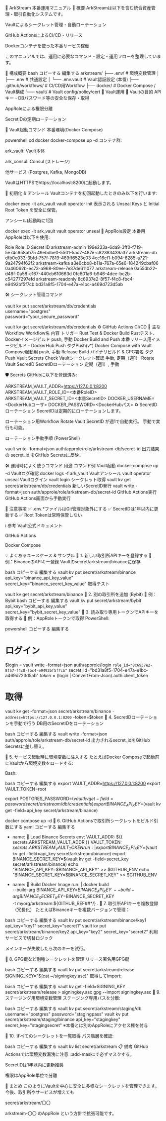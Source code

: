 📘 ArkStream 本番運用マニュアル
🎯 概要
ArkStreamは以下を含む統合資産管理・取引自動化システムです。

Vaultによるシークレット管理・自動ローテーション

GitHub ActionsによるCI/CD・リリース

Dockerコンテナを使った本番サービス稼働

このマニュアルでは、運用に必要なコマンド・設定・運用フローを整理しています。

📂 構成概要
bash
コピーする
編集する
arkstream/
├── .env/                # 環境変数管理
│   ├── .env                # 共通設定
│   └── .env.vault          # Vault認証設定 (本番)
├── .github/workflows/  # CI/CD用Workflow
├── docker/             # Docker Compose / Vault構成
└── vault/              # Vault config/policy/cert
🔐 Vault運用
🎯 Vaultの目的
APIキー・DBパスワード等の安全な保存・取得

AppRoleによる権限分離

SecretIDの定期ローテーション

🚀 Vault起動コマンド
本番環境(Docker Compose)

powershell
cd docker
docker-compose up -d
コンテナ群:

ark_vault: Vault本体

ark_consul: Consul (ストレージ)

他サービス (Postgres, Kafka, MongoDB)

VaultはHTTPSでhttps://localhost:8200に起動します。

🔑 初期化 & アンシール
Vaultコンテナを初回起動したときのみ以下を行います:

docker exec -it ark_vault vault operator init
表示される Unseal Keys と Initial Root Token を安全に保管。

アンシール(起動時に1回)

docker exec -it ark_vault vault operator unseal
📝 AppRole設定
本番用 AppRoleは以下を使用:

Role	Role ID	Secret ID
arkstream-admin	199e233a-6da9-3ff0-f719-5e74c958ab75	49ebdbe0-5501-5ad7-487e-c82383439a37
arkstream-db	dfb0e033-3bfd-757f-7819-489ff6523e03	4cc16cf1-b094-6285-a721-9a24794f62f2
arkstream-kafka	a3e6cbb8-b11a-767a-65e6-184249cbaf06	0a46062b-ec73-a968-80ee-7e37de611077
arkstream-release	0a55db22-d48f-0a58-c167-440cb610663d	0fc601a6-b946-4dee-bc2b-c54277297efd
arkstream-readonly	8c6937e2-8f57-f4c8-fbc4-e9492bf5f7cb	bd31a8f5-1704-e47a-e1bc-a469d723d5ab

🛠️ シークレット管理コマンド

vault kv put secret/arkstream/db/credentials \
username="postgres" \
password="your_secure_password"

vault kv get secret/arkstream/db/credentials
⚙️ GitHub Actions CI/CD
🚀 主なWorkflow
Workflow名	内容	トリガー
Rust Test & Docker Build	Rustテスト、Dockerイメージビルド	push, 手動
Docker Build and Push	本番リリース用イメージビルド・DockerHub Push	タグPush(v*)
Docker Compose with Vault	Compose起動用	push, 手動
Release Build	バイナリビルド & GPG署名	タグPush
Vault Secrets Check	Vaultシークレット確認	手動, 定期（週1）
Rotate Vault SecretID	SecretIDローテーション	定期（週1）, 手動

🛡️ Secrets
GitHubに以下を登録済み:


ARKSTREAM_VAULT_ADDR=https://127.0.0.1:8200
ARKSTREAM_VAULT_ROLE_ID=<本番RoleID>
ARKSTREAM_VAULT_SECRET_ID=<本番SecretID>
DOCKER_USERNAME=<DockerHubユーザ>
DOCKER_PASSWORD=<DockerHubパス>
♻️ SecretIDローテーション
SecretIDは定期的にローテーションします。

ローテーション用Workflow
Rotate Vault SecretID が週1で自動実行。
手動で実行も可能。

ローテーション手動手順 (PowerShell)

vault write -format=json auth/approle/role/arkstream-db/secret-id
出力結果の secret_id をGitHub Secretsに反映。

🛠️ 運用時によく使うコマンド
用途	コマンド例
Vault起動	docker-compose up -d
Vaultログ確認	docker logs -f ark_vault
Vaultアンシール	vault operator unseal
Vaultログイン	vault login
シークレット取得	vault kv get secret/arkstream/db/credentials
新しいSecretID発行	vault write -format=json auth/approle/role/arkstream-db/secret-id
GitHub Actions実行	GitHub Actions画面から手動実行

📝 注意事項
✅ .env.*ファイルはGit管理対象外にする
✅ SecretIDは1年以内に更新する
✅ Root Tokenは常時保管しない

ℹ️ 参考
Vault公式ドキュメント

GitHub Actions

Docker Compose

💡 よくあるユースケース & サンプル
📌 1. 新しい取引所APIキーを登録する
🔹 例：BinanceのAPIキー登録
Vaultのsecret/arkstream/binanceに保存

bash
コピーする
編集する
vault kv put secret/arkstream/binance \
api_key="binance_api_key_value" \
secret_key="binance_secret_key_value"
取得テスト


vault kv get secret/arkstream/binance
📌 2. 別の取引所を追加 (Bybit)
🔹 例：Bybit
bash
コピーする
編集する
vault kv put secret/arkstream/bybit \
api_key="bybit_api_key_value" \
secret_key="bybit_secret_key_value"
📌 3. 読み取り専用トークンでAPIキーを取得する
🔹 例：AppRoleトークンで取得
PowerShell:

powershell
コピーする
編集する
# ログイン
$login = vault write -format=json auth/approle/login `
    role_id="8c6937e2-8f57-f4c8-fbc4-e9492bf5f7cb" `
secret_id="bd31a8f5-1704-e47a-e1bc-a469d723d5ab"
$token = ($login | ConvertFrom-Json).auth.client_token

# 取得
vault kv get -format=json secret/arkstream/binance `
    -address=https://127.0.0.1:8200 `
-token=$token
📌 4. SecretIDローテーションを手動で行う
DB用のSecretIDをローテーション

bash
コピーする
編集する
vault write -format=json auth/approle/role/arkstream-db/secret-id
出力されるsecret_idをGitHub Secretsに差し替え。

📌 5. サービス起動時に環境変数に注入する
たとえばDocker Composeで起動前にVaultから環境変数をロードする:

Bash:

bash
コピーする
編集する
export VAULT_ADDR=https://127.0.0.1:8200
export VAULT_TOKEN=root

export POSTGRES_PASSWORD=$(vault kv get -field=password secret/arkstream/db/credentials)
export BINANCE_API_KEY=$(vault kv get -field=api_key secret/arkstream/binance)

docker compose up -d
📌 6. GitHub Actionsで取引所シークレットをビルド引数にする
yaml
コピーする
編集する
- name: 🔐 Load Binance Secrets
  env:
  VAULT_ADDR: ${{ secrets.ARKSTREAM_VAULT_ADDR }}
  VAULT_TOKEN: ${{ secrets.ARKSTREAM_VAULT_TOKEN }}
  run: |
  export BINANCE_API_KEY=$(vault kv get -field=api_key secret/arkstream/binance)
  export BINANCE_SECRET_KEY=$(vault kv get -field=secret_key secret/arkstream/binance)
  echo "BINANCE_API_KEY=$BINANCE_API_KEY" >> $GITHUB_ENV
  echo "BINANCE_SECRET_KEY=$BINANCE_SECRET_KEY" >> $GITHUB_ENV

- name: 🐳 Build Docker Image
  run: |
  docker build \
  --build-arg BINANCE_API_KEY=$BINANCE_API_KEY \
  --build-arg BINANCE_SECRET_KEY=$BINANCE_SECRET_KEY \
  -t myorg/arkstream:${GITHUB_REF##*/} .
  📌 7. 取引所APIキーを複数登録（冗長化）
  たとえばBinanceキーを複数バージョンで管理：

bash
コピーする
編集する
vault kv put secret/arkstream/binance/key1 api_key="key1" secret_key="secret1"
vault kv put secret/arkstream/binance/key2 api_key="key2" secret_key="secret2"
利用サービスで切替ロジック

メインキーが失敗したら次のキーを試行。

📌 8. GPG鍵など別種シークレットを管理
リリース署名用GPG鍵

bash
コピーする
編集する
vault kv put secret/arkstream/release SIGNING_KEY="$(cat ~/signingkey.asc)"
取得してImport:

bash
コピーする
編集する
vault kv get -field=SIGNING_KEY secret/arkstream/release > signingkey.asc
gpg --import signingkey.asc
📌 9. ステージング用環境変数管理
ステージング専用パスを分離:

bash
コピーする
編集する
vault kv put secret/arkstream/staging/db username="postgres" password="stagingpass"
vault kv put secret/arkstream/staging/binance api_key="stagingkey" secret_key="stagingsecret"
※本番とは別のAppRoleにアクセス権を付与

📌 10. すべてのシークレットを一覧取得
パス階層を確認:

bash
コピーする
編集する
vault kv list secret/arkstream
📋 備考
GitHub Actionsでは環境変数漏洩に注意
::add-mask::で必ずマスクする。

SecretIDは1年以内に更新推奨

権限はAppRole単位で分離

📝 まとめ
このようにVaultを中心に安全に多様なシークレットを管理できます。
今後、取引所やサービスが増えても

secret/arkstream/〇〇

arkstream-〇〇 のAppRole
という方針で拡張可能です。